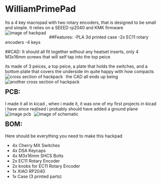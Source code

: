 # WilliamPrimePad

Its a 4 key macropad with two rotary encoders, that is designed to be small and simple. It relies on a SEEED rp2040 and KMK firmware
<img src="https://cdn.hackclubber.dev/slackcdn/cd49ccd425c118bc1d20ecfff58aecd0.png"
     alt="image of hackpad"
     style="float: left; margin-right: 10px;" />


##Features:
-PLA 3d printed case
-2x EC11 rotary encoders
-4 keys

##CAD:
It should all fit together without any heatset inserts, only 4 M3x16mm screws that will self tap into the top peice

its made of 3 peices, a top peice,  a plate that holds the switches, and a bottom plate that covers the underside
im quite happy with how compacts the CAD all ends up being
<img src="https://cdn.hack.pet/slackcdn/a40abfd8db4a5051817a090cd99533a4.png"
     alt="cross section of hackpack"
     style="float: left; margin-right: 10px;" />
<img src="https://cdn.hack.pet/slackcdn/4048c1e9b58b5e421ba829795504f52c.png"
     alt="another cross section of hackpack"
     style="float: left; margin-right: 10px;" />


## PCB:
I made it all in kicad , when i made it, it was one of my first projects in kicad i have since realised i probably should have added a ground plane
<img src="https://cdn.hack.pet/slackcdn/09021d5a78764ba011c8b1e34ce08c90.png"
     alt="image pcb"
     style="float: left; margin-right: 10px;" />
<img src="https://cdn.hackclubber.dev/slackcdn/c21dba53d0f9f913753e9ee82d85d8ae.png"
     alt="image of schematic"
     style="float: left; margin-right: 10px;" />

     
## BOM:
Here should be everything you need to make this hackpad

- 4x Cherry MX Switches
- 4x DSA Keycaps
- 4x M3x16mm SHCS Bolts
- 2x EC11 Rotary Encoder
- 2x knobs for EC11 Rotary Encoder
- 1x XIAO RP2040
- 1x Case (3 printed parts)
